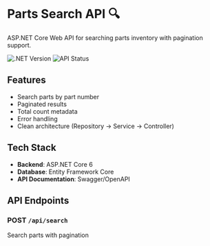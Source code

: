 # Parts Search API 🔍

ASP.NET Core Web API for searching parts inventory with pagination support.

![.NET Version](https://img.shields.io/badge/.NET-6.0-blue)
![API Status](https://img.shields.io/badge/status-active-brightgreen)

## Features
- Search parts by part number
- Paginated results
- Total count metadata
- Error handling
- Clean architecture (Repository → Service → Controller)

## Tech Stack
- **Backend**: ASP.NET Core 6
- **Database**: Entity Framework Core
- **API Documentation**: Swagger/OpenAPI

## API Endpoints

### POST `/api/search`
Search parts with pagination




